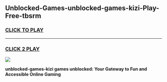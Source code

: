
## Unblocked-Games-unblocked-games-kizi-Play-Free-tbsrm
<h3>
<a href="https://premium76.site?title=unblocked-games-kizi&ref=21A">CLICK TO PLAY</a></h3>
<hr>

<h3>
<a href="https://premium76.site?title=unblocked-games-kizi&ref=21A">CLICK 2 PLAY</a>
  
</h3>

<a href="https://premium76.site?title=unblocked-games-kizi&ref=21A"><img src="https://clearcache.store/games.png"></a>


**unblocked-games-kizi games unblocked: Your Gateway to Fun and Accessible Online Gaming**
